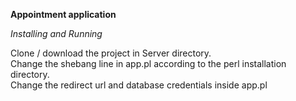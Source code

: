 **Appointment application**



_Installing and Running_

Clone / download the project in Server directory. <br>
Change the shebang line in app.pl according to the perl installation directory.<br>
Change the redirect url and database credentials inside app.pl


 
